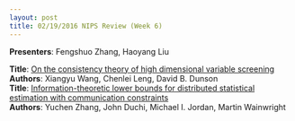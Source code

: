 ```yaml
---
layout: post
title: 02/19/2016 NIPS Review (Week 6)
---
```

**Presenters**: Fengshuo Zhang, Haoyang Liu

**Title**: [On the consistency theory of high dimensional variable screening](http://arxiv.org/abs/1502.06895)   
**Authors**: Xiangyu Wang, Chenlei Leng, David B. Dunson  
**Title**: [Information-theoretic lower bounds for distributed statistical estimation with communication constraints](http://www.cs.berkeley.edu/~yuczhang/files/nips13_communication.pdf)  
**Authors**: Yuchen Zhang, John Duchi, Michael I. Jordan, Martin Wainwright  
